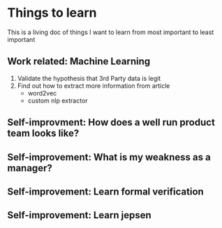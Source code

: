 # Things to learn

This is a living doc of things I want to learn from most important to least important

## Work related: Machine Learning
1. Validate the hypothesis that 3rd Party data is legit
2. Find out how to extract more information from article
    * word2vec
    * custom nlp extractor

## Self-improvment: How does a well run product team looks like?

## Self-improvement: What is my weakness as a manager?

## Self-improvement: Learn formal verification

## Self-improvement: Learn jepsen